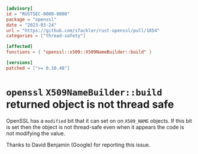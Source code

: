 ```toml
[advisory]
id = "RUSTSEC-0000-0000"
package = "openssl"
date = "2023-03-24"
url = "https://github.com/sfackler/rust-openssl/pull/1854"
categories = ["thread-safety"]

[affected]
functions = { "openssl::x509::X509NameBuilder::build" }

[versions]
patched = [">= 0.10.48"]
```

# `openssl` `X509NameBuilder::build` returned object is not thread safe

OpenSSL has a `modified` bit that it can set on on `X509_NAME` objects. If this
bit is set then the object is not thread-safe even when it appears the code is
not modifying the value.

Thanks to David Benjamin (Google) for reporting this issue.
